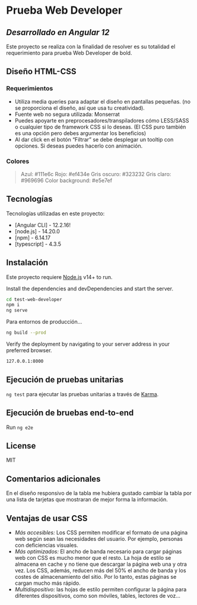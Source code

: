 # Prueba Web Developer
## _Desarrollado en Angular 12_


Este proyecto se realiza con la finalidad de resolver es su totalidad el requerimiento
para prueba Web Developer de bold.


## Diseño HTML-CSS



### Requerimientos
- Utiliza media queries para adaptar el diseño en pantallas pequeñas. (no se
proporciona el diseño, así que usa tu creatividad).
- Fuente web no segura utilizada: Monserrat
- Puedes apoyarte en preprocesadores/transpiladores cómo LESS/SASS o cualquier
tipo de framework CSS si lo deseas. (El CSS puro también es una opción pero debes
argumentar los beneficios)
- Al dar click en el botón “Filtrar” se debe desplegar un tooltip con opciones. Si deseas
puedes hacerlo con animación.

### Colores
> Azul: #111e6c
> Rojo: #ef434e
> Gris oscuro: #323232
> Gris claro: #969696
> Color background: #e5e7ef


## Tecnologías

Tecnologías utilizadas en este proyecto:

- [Angular CLI] - 12.2.16!
- [node.js] - 14.20.0
- [npm] - 6.14.17
- [typescript] - 4.3.5


## Instalación

Este proyecto requiere [Node.js](https://nodejs.org/) v14+ to run.

Install the dependencies and devDependencies and start the server.

```sh
cd test-web-developer
npm i
ng serve
```


Para entornos de producción...

```sh
ng build --prod
```



Verify the deployment by navigating to your server address in
your preferred browser.

```sh
127.0.0.1:8000
```



## Ejecución de pruebas unitarias


`ng test` para ejecutar las pruebas unitarias a través de
 [Karma](https://karma-runner.github.io).

## Ejecución de bruebas end-to-end

Run `ng e2e` 


## License

MIT

## Comentarios adicionales

En el diseño responsivo de la tabla me hubiera gustado cambiar la tabla por una lista de tarjetas
que mostraran de mejor forma la información.

## Ventajas de usar CSS

- _Más accesibles:_ Los CSS permiten modificar el formato de una página web según sean las necesidades del usuario. Por ejemplo, personas con deficiencias visuales.
- _Más optimizados:_ El ancho de banda necesario para cargar páginas web con CSS es mucho menor que el resto. La hoja de estilo se almacena en cache y no tiene que descargar la página web una y otra vez. Los CSS, además, reducen más del 50% el ancho de banda y los costes de almacenamiento del sitio. Por lo tanto, estas páginas se cargan mucho más rápido.
- _Multidispositivo:_ las hojas de estilo permiten configurar la página para diferentes dispositivos, como son móviles, tables, lectores de voz…
